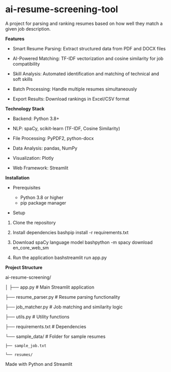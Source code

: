 # ai-resume-screening-tool
A project for parsing and ranking resumes based on how well they match a given job description. 

**Features**

- Smart Resume Parsing: Extract structured data from PDF and DOCX files

- AI-Powered Matching: TF-IDF vectorization and cosine similarity for job compatibility

- Skill Analysis: Automated identification and matching of technical and soft skills

- Batch Processing: Handle multiple resumes simultaneously

- Export Results: Download rankings in Excel/CSV format


**Technology Stack**

- Backend: Python 3.8+

- NLP: spaCy, scikit-learn (TF-IDF, Cosine Similarity)

- File Processing: PyPDF2, python-docx

- Data Analysis: pandas, NumPy

- Visualization: Plotly

- Web Framework: Streamlit


**Installation**

- Prerequisites
   - Python 3.8 or higher
   - pip package manager

- Setup

1. Clone the repository

2. Install dependencies
   bashpip install -r requirements.txt

3. Download spaCy language model
   bashpython -m spacy download en_core_web_sm

4. Run the application
   bashstreamlit run app.py

**Project Structure**

ai-resume-screening/

│
├── app.py                 # Main Streamlit application

├── resume_parser.py       # Resume parsing functionality

├── job_matcher.py         # Job matching and similarity logic

├── utils.py              # Utility functions

├── requirements.txt      # Dependencies

└── sample_data/          # Folder for sample resumes

    ├── sample_job.txt
    
    └── resumes/

Made with Python and Streamlit
